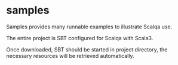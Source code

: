 # samples
Samples provides many runnable examples to illustrate Scalqa use.

The entire project is SBT configured for Scalqa with Scala3. 

Once downloaded, SBT should be started in project directory, the necessary resources will be retrieved automatically.
